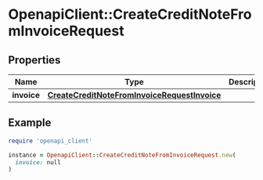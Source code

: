 # OpenapiClient::CreateCreditNoteFromInvoiceRequest

## Properties

| Name | Type | Description | Notes |
| ---- | ---- | ----------- | ----- |
| **invoice** | [**CreateCreditNoteFromInvoiceRequestInvoice**](CreateCreditNoteFromInvoiceRequestInvoice.md) |  |  |

## Example

```ruby
require 'openapi_client'

instance = OpenapiClient::CreateCreditNoteFromInvoiceRequest.new(
  invoice: null
)
```

